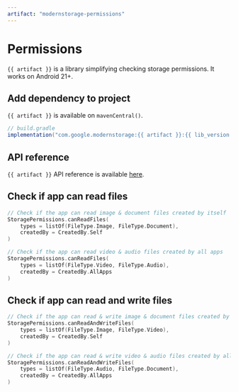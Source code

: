 ```yaml
---
artifact: "modernstorage-permissions"
---
```


# Permissions

`{{ artifact }}` is a library simplifying checking storage permissions. It works on Android 21+.

## Add dependency to project

`{{ artifact }}` is available on `mavenCentral()`.

```groovy
// build.gradle
implementation("com.google.modernstorage:{{ artifact }}:{{ lib_version }}")
```

## API reference
`{{ artifact }}` API reference is available [here][api_reference].

## Check if app can read files

```kotlin
// Check if the app can read image & document files created by itself
StoragePermissions.canReadFiles(
    types = listOf(FileType.Image, FileType.Document),
    createdBy = CreatedBy.Self
)

// Check if the app can read video & audio files created by all apps
StoragePermissions.canReadFiles(
    types = listOf(FileType.Video, FileType.Audio),
    createdBy = CreatedBy.AllApps
)
```

## Check if app can read and write files

```kotlin
// Check if the app can read & write image & document files created by itself
StoragePermissions.canReadAndWriteFiles(
    types = listOf(FileType.Image, FileType.Video),
    createdBy = CreatedBy.Self
)

// Check if the app can read & write video & audio files created by all apps
StoragePermissions.canReadAndWriteFiles(
    types = listOf(FileType.Audio, FileType.Document),
    createdBy = CreatedBy.AllApps
)
```

[api_reference]: /modernstorage/api/permissions/
